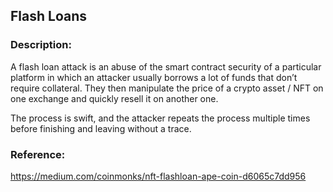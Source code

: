 ## Flash Loans

### Description:
A flash loan attack is an abuse of the smart contract security of a particular platform in which an attacker usually borrows a lot of funds that don’t require collateral. They then manipulate the price of a crypto asset / NFT on one exchange and quickly resell it on another one.

The process is swift, and the attacker repeats the process multiple times before finishing and leaving without a trace.

### Reference:
https://medium.com/coinmonks/nft-flashloan-ape-coin-d6065c7dd956